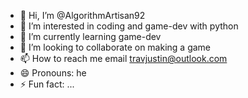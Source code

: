 - 👋 Hi, I’m @AlgorithmArtisan92
- 👀 I’m interested in coding and game-dev with python
- 🌱 I’m currently learning game-dev
- 💞️ I’m looking to collaborate on making a game
- 📫 How to reach me email travjustin@outlook.com
- 😄 Pronouns: he
- ⚡ Fun fact: ...

<!---
AlgorithmArtisan92/AlgorithmArtisan92 is a ✨ special ✨ repository because its `README.md` (this file) appears on your GitHub profile.
You can click the Preview link to take a look at your changes.
--->
